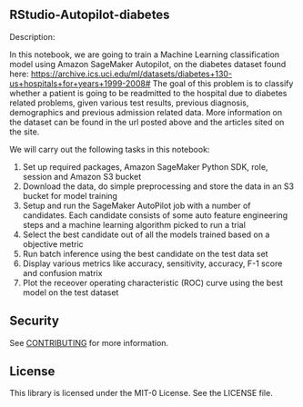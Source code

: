 ## RStudio-Autopilot-diabetes

Description:

In this notebook, we are going to train a Machine Learning classification model using Amazon SageMaker Autopilot, on the diabetes dataset found here: https://archive.ics.uci.edu/ml/datasets/diabetes+130-us+hospitals+for+years+1999-2008#
The goal of this problem is to classify whether a patient is going to be readmitted to the hospital due to diabetes related problems, given various test results, previous diagnosis, demographics and previous admission related data. More information on the dataset can be found in the url posted above and the articles sited on the site.

We will carry out the following tasks in this notebook:

1. Set up required packages, Amazon SageMaker Python SDK, role, session and Amazon S3 bucket
2. Download the data, do simple preprocessing and store the data in an S3 bucket for model training
3. Setup and run the SageMaker AutoPilot job with a number of candidates. Each candidate consists of some auto feature engineering steps and a machine learning algorithm picked to run a trial
4. Select the best candidate out of all the models trained based on a objective metric
5. Run batch inference using the best candidate on the test data set
6. Display various metrics like accuracy, sensitivity, accuracy, F-1 score and confusion matrix
7. Plot the receover operating characteristic (ROC) curve using the best model on the test dataset

## Security

See [CONTRIBUTING](CONTRIBUTING.md#security-issue-notifications) for more information.

## License

This library is licensed under the MIT-0 License. See the LICENSE file.

